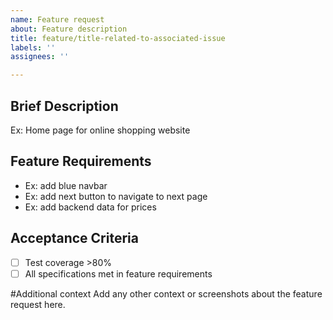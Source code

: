 ```yaml
---
name: Feature request
about: Feature description
title: feature/title-related-to-associated-issue
labels: ''
assignees: ''

---
```


## Brief Description
Ex: Home page for online shopping website

## Feature Requirements
-  Ex: add blue navbar
-  Ex: add next button to navigate to next page
-  Ex: add backend data for prices

## Acceptance Criteria
- [ ] Test coverage >80%
- [ ] All specifications met in feature requirements

#Additional context
Add any other context or screenshots about the feature request here.
